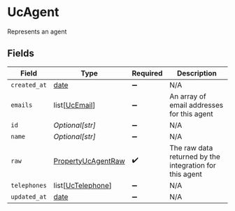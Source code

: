 # UcAgent

Represents an agent


## Fields

| Field                                                                | Type                                                                 | Required                                                             | Description                                                          |
| -------------------------------------------------------------------- | -------------------------------------------------------------------- | -------------------------------------------------------------------- | -------------------------------------------------------------------- |
| `created_at`                                                         | [date](https://docs.python.org/3/library/datetime.html#date-objects) | :heavy_minus_sign:                                                   | N/A                                                                  |
| `emails`                                                             | list[[UcEmail](../../models/shared/ucemail.md)]                      | :heavy_minus_sign:                                                   | An array of email addresses for this agent                           |
| `id`                                                                 | *Optional[str]*                                                      | :heavy_minus_sign:                                                   | N/A                                                                  |
| `name`                                                               | *Optional[str]*                                                      | :heavy_minus_sign:                                                   | N/A                                                                  |
| `raw`                                                                | [PropertyUcAgentRaw](../../models/shared/propertyucagentraw.md)      | :heavy_check_mark:                                                   | The raw data returned by the integration for this agent              |
| `telephones`                                                         | list[[UcTelephone](../../models/shared/uctelephone.md)]              | :heavy_minus_sign:                                                   | N/A                                                                  |
| `updated_at`                                                         | [date](https://docs.python.org/3/library/datetime.html#date-objects) | :heavy_minus_sign:                                                   | N/A                                                                  |